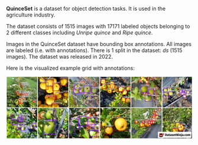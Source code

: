 **QuinceSet** is a dataset for object detection tasks. It is used in the agriculture industry. 

The dataset consists of 1515 images with 17171 labeled objects belonging to 2 different classes including *Unripe quince* and *Ripe quince*.

Images in the QuinceSet dataset have bounding box annotations. All images are labeled (i.e. with annotations). There is 1 split in the dataset: *ds* (1515 images). The dataset was released in 2022.

Here is the visualized example grid with annotations:

<img src="https://github.com/dataset-ninja/quince-set/raw/main/visualizations/horizontal_grid.png">
